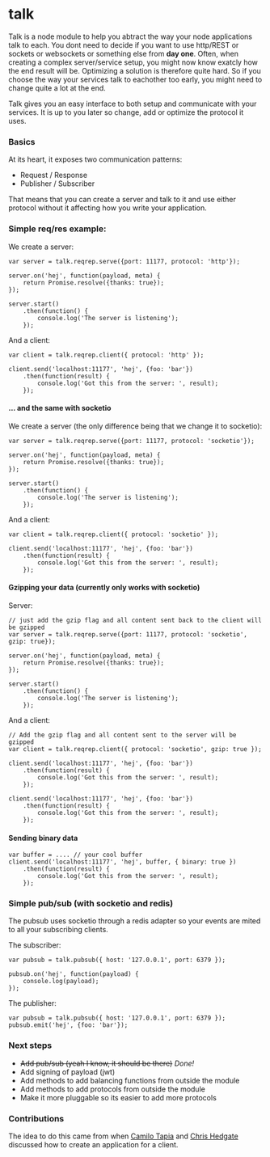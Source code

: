 # talk

Talk is a node module to help you abtract the way your node applications talk to each. You dont need to decide if you want to use http/REST or sockets or websockets or something else from **day one**.
Often, when creating a complex server/service setup, you might now know exatcly how the end result will be. Optimizing a solution is therefore quite hard. So if you choose the way your services talk to eachother too early, you might need to change quite a lot at the end.

Talk gives you an easy interface to both setup and communicate with your services. It is up to you later so change, add or optimize the protocol it uses. 

### Basics
At its heart, it exposes two communication patterns:

- Request / Response
- Publisher / Subscriber

That means that you can create a server and talk to it and use either protocol without it affecting how you write your application. 

### Simple req/res example:

We create a server:

    var server = talk.reqrep.serve({port: 11177, protocol: 'http'});

    server.on('hej', function(payload, meta) {
        return Promise.resolve({thanks: true});
    });

    server.start()
        .then(function() {
            console.log('The server is listening');
        });

And a client:

    var client = talk.reqrep.client({ protocol: 'http' });

    client.send('localhost:11177', 'hej', {foo: 'bar'})
        .then(function(result) {
            console.log('Got this from the server: ', result);
        });

#### ... and the same with socketio

We create a server (the only difference being that we change it to socketio):

    var server = talk.reqrep.serve({port: 11177, protocol: 'socketio'});

    server.on('hej', function(payload, meta) {
        return Promise.resolve({thanks: true});
    });

    server.start()
        .then(function() {
            console.log('The server is listening');
        });

And a client:

    var client = talk.reqrep.client({ protocol: 'socketio' });

    client.send('localhost:11177', 'hej', {foo: 'bar'})
        .then(function(result) {
            console.log('Got this from the server: ', result);
        });

#### Gzipping your data (currently only works with socketio)

Server:

    // just add the gzip flag and all content sent back to the client will be gzipped
    var server = talk.reqrep.serve({port: 11177, protocol: 'socketio', gzip: true});

    server.on('hej', function(payload, meta) {
        return Promise.resolve({thanks: true});
    });

    server.start()
        .then(function() {
            console.log('The server is listening');
        });

And a client:

    // Add the gzip flag and all content sent to the server will be gzipped
    var client = talk.reqrep.client({ protocol: 'socketio', gzip: true });

    client.send('localhost:11177', 'hej', {foo: 'bar'})
        .then(function(result) {
            console.log('Got this from the server: ', result);
        });

    client.send('localhost:11177', 'hej', {foo: 'bar'})
        .then(function(result) {
            console.log('Got this from the server: ', result);
        });

#### Sending binary data

    var buffer = .... // your cool buffer
    client.send('localhost:11177', 'hej', buffer, { binary: true })
        .then(function(result) {
            console.log('Got this from the server: ', result);
        });


### Simple pub/sub (with socketio and redis)

The pubsub uses socketio through a redis adapter so your events are mited to all your subscribing clients.

The subscriber:

    var pubsub = talk.pubsub({ host: '127.0.0.1', port: 6379 });

    pubsub.on('hej', function(payload) {
        console.log(payload);
    });

The publisher:

    var pubsub = talk.pubsub({ host: '127.0.0.1', port: 6379 });
    pubsub.emit('hej', {foo: 'bar'});

### Next steps

- ~~Add pub/sub (yeah I know, it should be there)~~ *Done!*
- Add signing of payload (jwt)
- Add methods to add balancing functions from outside the module
- Add methods to add protocols from outside the module
- Make it more pluggable so its easier to add more protocols


### Contributions

The idea to do this came from when [Camilo Tapia](https://github.com/camme) and [Chris Hedgate](https://github.com/chrishedgate) discussed how to create an application for a client.
